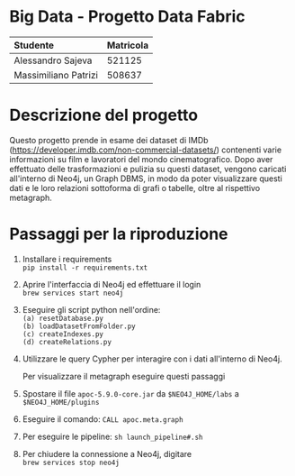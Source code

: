 # Big Data - Progetto Data Fabric

| Studente | Matricola |
|:---|:---|
|Alessandro Sajeva|521125|
|Massimiliano Patrizi|508637|

# Descrizione del progetto
Questo progetto prende in esame dei dataset di IMDb (https://developer.imdb.com/non-commercial-datasets/) contenenti varie informazioni su film e lavoratori del mondo cinematografico.
Dopo aver effettuato delle trasformazioni e pulizia su questi dataset, vengono caricati all'interno di Neo4j, un Graph DBMS, in modo da poter visualizzare questi dati e le loro relazioni sottoforma di grafi o tabelle, oltre al rispettivo metagraph.


# Passaggi per la riproduzione
1. Installare i requirements\
    `pip install -r requirements.txt`

2. Aprire l'interfaccia di Neo4j ed effettuare il login\
    `brew services start neo4j`
   
4. Eseguire gli script python nell'ordine:\
    `(a) resetDatabase.py`\
    `(b) loadDatasetFromFolder.py`\
    `(c) createIndexes.py`\
    `(d) createRelations.py`
5. Utilizzare le query Cypher per interagire con i dati all'interno di Neo4j.

    Per visualizzare il metagraph eseguire questi passaggi
6. Spostare il file `apoc-5.9.0-core.jar` da `$NEO4J_HOME/labs` a `$NEO4J_HOME/plugins`
7. Eseguire il comando: `CALL apoc.meta.graph`

8. Per eseguire le pipeline: `sh launch_pipeline#.sh`
   
9. Per chiudere la connessione a Neo4j, digitare\
    `brew services stop neo4j`
